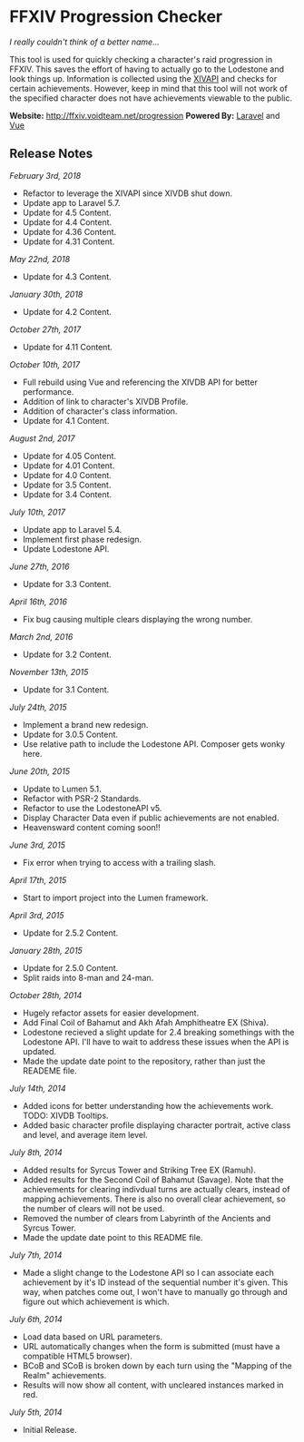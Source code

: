 FFXIV Progression Checker
=========================

*I really couldn't think of a better name...*

This tool is used for quickly checking a character's raid progression in FFXIV. This saves the effort of having to actually go to the Lodestone and look things up. Information is collected using the [XIVAPI](https://xivapi.com) and checks for certain achievements. However, keep in mind that this tool will not work of the specified character does not have achievements viewable to the public.

**Website:** http://ffxiv.voidteam.net/progression
**Powered By:** [Laravel](https://laravel.com/) and [Vue](https://vuejs.org/)

Release Notes
-------------
*February 3rd, 2018*
- Refactor to leverage the XIVAPI since XIVDB shut down.
- Update app to Laravel 5.7.
- Update for 4.5 Content.
- Update for 4.4 Content.
- Update for 4.36 Content.
- Update for 4.31 Content.

*May 22nd, 2018*
- Update for 4.3 Content.

*January 30th, 2018*
- Update for 4.2 Content.

*October 27th, 2017*
- Update for 4.11 Content.

*October 10th, 2017*
- Full rebuild using Vue and referencing the XIVDB API for better performance.
- Addition of link to character's XIVDB Profile.
- Addition of character's class information.
- Update for 4.1 Content.

*August 2nd, 2017*
- Update for 4.05 Content.
- Update for 4.01 Content.
- Update for 4.0 Content.
- Update for 3.5 Content.
- Update for 3.4 Content.

*July 10th, 2017*
 - Update app to Laravel 5.4.
 - Implement first phase redesign.
 - Update Lodestone API.

*June 27th, 2016*
 - Update for 3.3 Content.

*April 16th, 2016*
 - Fix bug causing multiple clears displaying the wrong number.

*March 2nd, 2016*
 - Update for 3.2 Content.

*November 13th, 2015*
 - Update for 3.1 Content.

*July 24th, 2015*
 - Implement a brand new redesign.
 - Update for 3.0.5 Content.
 - Use relative path to include the Lodestone API. Composer gets wonky here.

*June 20th, 2015*
 - Update to Lumen 5.1.
 - Refactor with PSR-2 Standards.
 - Refactor to use the LodestoneAPI v5.
 - Display Character Data even if public achievements are not enabled.
 - Heavensward content coming soon!!

*June 3rd, 2015*
 - Fix error when trying to access with a trailing slash.

*April 17th, 2015*
 - Start to import project into the Lumen framework.

*April 3rd, 2015*
 - Update for 2.5.2 Content.

*January 28th, 2015*
 - Update for 2.5.0 Content.
 - Split raids into 8-man and 24-man.

*October 28th, 2014*
 - Hugely refactor assets for easier development.
 - Add Final Coil of Bahamut and Akh Afah Amphitheatre EX (Shiva).
 - Lodestone recieved a slight update for 2.4 breaking somethings with the Lodestone API. I'll have to wait to address these issues when the API is updated.
 - Made the update date point to the repository, rather than just the READEME file.

*July 14th, 2014*
 - Added icons for better understanding how the achievements work. TODO: XIVDB Tooltips.
 - Added basic character profile displaying character portrait, active class and level, and average item level.

*July 8th, 2014*
 - Added results for Syrcus Tower and Striking Tree EX (Ramuh).
 - Added results for the Second Coil of Bahamut (Savage). Note that the achievements for clearing indivdual turns are actually clears, instead of mapping achievements. There is also no overall clear achievement, so the number of clears will not be used.
 - Removed the number of clears from Labyrinth of the Ancients and Syrcus Tower.
 - Made the update date point to this README file.

*July 7th, 2014*
 - Made a slight change to the Lodestone API so I can associate each achievement by it's ID instead of the sequential number it's given. This way, when patches come out, I won't have to manually go through and figure out which achievement is which.

*July 6th, 2014*
 - Load data based on URL parameters.
 - URL automatically changes when the form is submitted (must have a compatible HTML5 browser).
 - BCoB and SCoB is broken down by each turn using the "Mapping of the Realm" achievements.
 - Results will now show all content, with uncleared instances marked in red.

*July 5th, 2014*
 - Initial Release.
